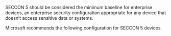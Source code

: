 SECCON 5 should be considered the minimum baseline for enterprise devices, an
enterprise security configuration appropriate for any device that doesn’t access
sensitive data or systems.

Microsoft recommends the following configuration for SECCON 5 devices.